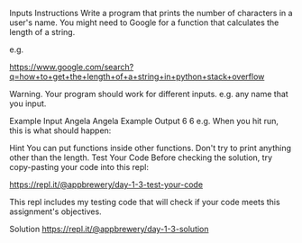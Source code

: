 Inputs
Instructions
Write a program that prints the number of characters in a user's name. You might need to Google for a function that calculates the length of a string.

e.g.

https://www.google.com/search?q=how+to+get+the+length+of+a+string+in+python+stack+overflow

Warning. Your program should work for different inputs. e.g. any name that you input.

Example Input
Angela
Angela
Example Output
6
6
e.g. When you hit run, this is what should happen:



Hint
You can put functions inside other functions.
Don't try to print anything other than the length.
Test Your Code
Before checking the solution, try copy-pasting your code into this repl:

https://repl.it/@appbrewery/day-1-3-test-your-code

This repl includes my testing code that will check if your code meets this assignment's objectives.

Solution
https://repl.it/@appbrewery/day-1-3-solution